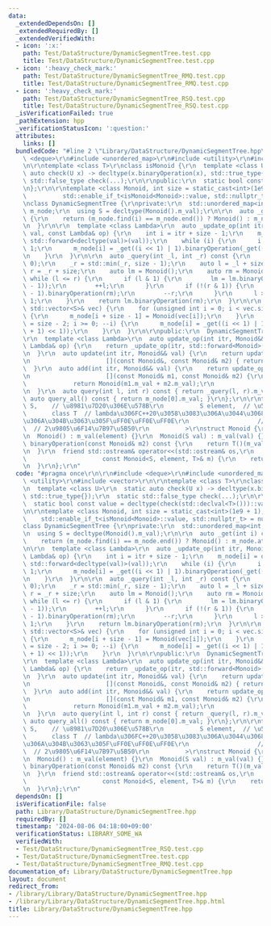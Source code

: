 ```yaml
---
data:
  _extendedDependsOn: []
  _extendedRequiredBy: []
  _extendedVerifiedWith:
  - icon: ':x:'
    path: Test/DataStructure/DynamicSegmentTree.test.cpp
    title: Test/DataStructure/DynamicSegmentTree.test.cpp
  - icon: ':heavy_check_mark:'
    path: Test/DataStructure/DynamicSegmentTree_RMQ.test.cpp
    title: Test/DataStructure/DynamicSegmentTree_RMQ.test.cpp
  - icon: ':heavy_check_mark:'
    path: Test/DataStructure/DynamicSegmentTree_RSQ.test.cpp
    title: Test/DataStructure/DynamicSegmentTree_RSQ.test.cpp
  _isVerificationFailed: true
  _pathExtension: hpp
  _verificationStatusIcon: ':question:'
  attributes:
    links: []
  bundledCode: "#line 2 \"Library/DataStructure/DynamicSegmentTree.hpp\"\n\r\n#include\
    \ <deque>\r\n#include <unordered_map>\r\n#include <utility>\r\n#include <vector>\r\
    \n\r\ntemplate <class T>\r\nclass isMonoid {\r\n  template <class U>\r\n  static\
    \ auto check(U x) -> decltype(x.binaryOperation(x), std::true_type{});\r\n  static\
    \ std::false_type check(...);\r\n\r\npublic:\r\n  static bool const value = decltype(check(std::declval<T>()))::value;\r\
    \n};\r\n\r\ntemplate <class Monoid, int size = static_cast<int>(1e9 + 1),\r\n\
    \          std::enable_if_t<isMonoid<Monoid>::value, std::nullptr_t> = nullptr>\r\
    \nclass DynamicSegmentTree {\r\nprivate:\r\n  std::unordered_map<int, Monoid>\
    \ m_node;\r\n  using S = decltype(Monoid().m_val);\r\n\r\n  auto _get(int i) const\
    \ {\r\n    return (m_node.find(i) == m_node.end()) ? Monoid() : m_node.at(i);\r\
    \n  }\r\n\r\n  template <class Lambda>\r\n  auto _update_op(int itr, Monoid&&\
    \ val, const Lambda& op) {\r\n    int i = itr + size - 1;\r\n    m_node[i] = op(_get(i),\
    \ std::forward<decltype(val)>(val));\r\n    while (i) {\r\n      i = (i - 1) >>\
    \ 1;\r\n      m_node[i] = _get((i << 1) | 1).binaryOperation(_get((i + 1) << 1LL));\r\
    \n    }\r\n  }\r\n\r\n  auto _query(int _l, int _r) const {\r\n    _l = std::max(_l,\
    \ 0);\r\n    _r = std::min(_r, size - 1);\r\n    auto l = _l + size;\r\n    int\
    \ r = _r + size;\r\n    auto lm = Monoid();\r\n    auto rm = Monoid();\r\n   \
    \ while (l <= r) {\r\n      if (l & 1) {\r\n        lm = lm.binaryOperation(_get(l\
    \ - 1));\r\n        ++l;\r\n      }\r\n      if (!(r & 1)) {\r\n        rm = _get(r\
    \ - 1).binaryOperation(rm);\r\n        --r;\r\n      }\r\n      l >>= 1, r >>=\
    \ 1;\r\n    }\r\n    return lm.binaryOperation(rm);\r\n  }\r\n\r\n  auto _construct(const\
    \ std::vector<S>& vec) {\r\n    for (unsigned int i = 0; i < vec.size(); ++i)\
    \ {\r\n      m_node[i + size - 1] = Monoid(vec[i]);\r\n    }\r\n    for (int i\
    \ = size - 2; i >= 0; --i) {\r\n      m_node[i] = _get((i << 1) | 1).binaryOperation(_get((i\
    \ + 1) << 1));\r\n    }\r\n  }\r\n\r\npublic:\r\n  DynamicSegmentTree() {}\r\n\
    \r\n  template <class Lambda>\r\n  auto update_op(int itr, Monoid&& val, const\
    \ Lambda& op) {\r\n    return _update_op(itr, std::forward<Monoid>(val), op);\r\
    \n  }\r\n  auto update(int itr, Monoid&& val) {\r\n    return update_op(itr, std::forward<Monoid>(val),\r\
    \n                     [](const Monoid&, const Monoid& m2) { return m2; });\r\n\
    \  }\r\n  auto add(int itr, Monoid&& val) {\r\n    return update_op(itr, std::forward<Monoid>(val),\r\
    \n                     [](const Monoid& m1, const Monoid& m2) {\r\n          \
    \             return Monoid(m1.m_val + m2.m_val);\r\n                     });\r\
    \n  }\r\n  auto query(int l, int r) const { return _query(l, r).m_val; }\r\n \
    \ auto query_all() const { return m_node[0].m_val; }\r\n};\r\n\r\ntemplate <class\
    \ S,    // \u8981\u7D20\u306E\u578B\r\n          S element,  // \u5143\r\n   \
    \       class T  // lambda\u306FC++20\u3058\u3083\u306A\u3044\u3068\u6E21\u305B\
    \u306A\u304B\u3063\u305F\uFF0E\uFF0E\uFF0E\r\n                   // S T(S, S)\
    \  // 2\u9805\u6F14\u7B97\u5B50\r\n          >\r\nstruct Monoid {\r\n  S m_val;\r\
    \n  Monoid() : m_val(element) {}\r\n  Monoid(S val) : m_val(val) {}\r\n  Monoid\
    \ binaryOperation(const Monoid& m2) const {\r\n    return T()(m_val, m2.m_val);\r\
    \n  }\r\n  friend std::ostream& operator<<(std::ostream& os,\r\n             \
    \                     const Monoid<S, element, T>& m) {\r\n    return os << m.m_val;\r\
    \n  }\r\n};\r\n"
  code: "#pragma once\r\n\r\n#include <deque>\r\n#include <unordered_map>\r\n#include\
    \ <utility>\r\n#include <vector>\r\n\r\ntemplate <class T>\r\nclass isMonoid {\r\
    \n  template <class U>\r\n  static auto check(U x) -> decltype(x.binaryOperation(x),\
    \ std::true_type{});\r\n  static std::false_type check(...);\r\n\r\npublic:\r\n\
    \  static bool const value = decltype(check(std::declval<T>()))::value;\r\n};\r\
    \n\r\ntemplate <class Monoid, int size = static_cast<int>(1e9 + 1),\r\n      \
    \    std::enable_if_t<isMonoid<Monoid>::value, std::nullptr_t> = nullptr>\r\n\
    class DynamicSegmentTree {\r\nprivate:\r\n  std::unordered_map<int, Monoid> m_node;\r\
    \n  using S = decltype(Monoid().m_val);\r\n\r\n  auto _get(int i) const {\r\n\
    \    return (m_node.find(i) == m_node.end()) ? Monoid() : m_node.at(i);\r\n  }\r\
    \n\r\n  template <class Lambda>\r\n  auto _update_op(int itr, Monoid&& val, const\
    \ Lambda& op) {\r\n    int i = itr + size - 1;\r\n    m_node[i] = op(_get(i),\
    \ std::forward<decltype(val)>(val));\r\n    while (i) {\r\n      i = (i - 1) >>\
    \ 1;\r\n      m_node[i] = _get((i << 1) | 1).binaryOperation(_get((i + 1) << 1LL));\r\
    \n    }\r\n  }\r\n\r\n  auto _query(int _l, int _r) const {\r\n    _l = std::max(_l,\
    \ 0);\r\n    _r = std::min(_r, size - 1);\r\n    auto l = _l + size;\r\n    int\
    \ r = _r + size;\r\n    auto lm = Monoid();\r\n    auto rm = Monoid();\r\n   \
    \ while (l <= r) {\r\n      if (l & 1) {\r\n        lm = lm.binaryOperation(_get(l\
    \ - 1));\r\n        ++l;\r\n      }\r\n      if (!(r & 1)) {\r\n        rm = _get(r\
    \ - 1).binaryOperation(rm);\r\n        --r;\r\n      }\r\n      l >>= 1, r >>=\
    \ 1;\r\n    }\r\n    return lm.binaryOperation(rm);\r\n  }\r\n\r\n  auto _construct(const\
    \ std::vector<S>& vec) {\r\n    for (unsigned int i = 0; i < vec.size(); ++i)\
    \ {\r\n      m_node[i + size - 1] = Monoid(vec[i]);\r\n    }\r\n    for (int i\
    \ = size - 2; i >= 0; --i) {\r\n      m_node[i] = _get((i << 1) | 1).binaryOperation(_get((i\
    \ + 1) << 1));\r\n    }\r\n  }\r\n\r\npublic:\r\n  DynamicSegmentTree() {}\r\n\
    \r\n  template <class Lambda>\r\n  auto update_op(int itr, Monoid&& val, const\
    \ Lambda& op) {\r\n    return _update_op(itr, std::forward<Monoid>(val), op);\r\
    \n  }\r\n  auto update(int itr, Monoid&& val) {\r\n    return update_op(itr, std::forward<Monoid>(val),\r\
    \n                     [](const Monoid&, const Monoid& m2) { return m2; });\r\n\
    \  }\r\n  auto add(int itr, Monoid&& val) {\r\n    return update_op(itr, std::forward<Monoid>(val),\r\
    \n                     [](const Monoid& m1, const Monoid& m2) {\r\n          \
    \             return Monoid(m1.m_val + m2.m_val);\r\n                     });\r\
    \n  }\r\n  auto query(int l, int r) const { return _query(l, r).m_val; }\r\n \
    \ auto query_all() const { return m_node[0].m_val; }\r\n};\r\n\r\ntemplate <class\
    \ S,    // \u8981\u7D20\u306E\u578B\r\n          S element,  // \u5143\r\n   \
    \       class T  // lambda\u306FC++20\u3058\u3083\u306A\u3044\u3068\u6E21\u305B\
    \u306A\u304B\u3063\u305F\uFF0E\uFF0E\uFF0E\r\n                   // S T(S, S)\
    \  // 2\u9805\u6F14\u7B97\u5B50\r\n          >\r\nstruct Monoid {\r\n  S m_val;\r\
    \n  Monoid() : m_val(element) {}\r\n  Monoid(S val) : m_val(val) {}\r\n  Monoid\
    \ binaryOperation(const Monoid& m2) const {\r\n    return T()(m_val, m2.m_val);\r\
    \n  }\r\n  friend std::ostream& operator<<(std::ostream& os,\r\n             \
    \                     const Monoid<S, element, T>& m) {\r\n    return os << m.m_val;\r\
    \n  }\r\n};\r\n"
  dependsOn: []
  isVerificationFile: false
  path: Library/DataStructure/DynamicSegmentTree.hpp
  requiredBy: []
  timestamp: '2024-08-06 04:18:00+09:00'
  verificationStatus: LIBRARY_SOME_WA
  verifiedWith:
  - Test/DataStructure/DynamicSegmentTree_RSQ.test.cpp
  - Test/DataStructure/DynamicSegmentTree.test.cpp
  - Test/DataStructure/DynamicSegmentTree_RMQ.test.cpp
documentation_of: Library/DataStructure/DynamicSegmentTree.hpp
layout: document
redirect_from:
- /library/Library/DataStructure/DynamicSegmentTree.hpp
- /library/Library/DataStructure/DynamicSegmentTree.hpp.html
title: Library/DataStructure/DynamicSegmentTree.hpp
---
```

